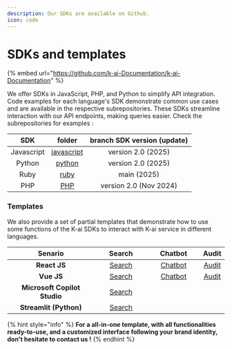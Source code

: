 ```yaml
---
description: Our SDKs are available on Github.
icon: code
---
```


# SDKs and templates

{% embed url="https://github.com/k-ai-Documentation/k-ai-Documentation" %}

We offer SDKs in JavaScript, PHP, and Python to simplify API integration. Code examples for each language's SDK demonstrate common use cases and are available in the respective subrepositories. These SDKs streamline interaction with our API endpoints, making queries easier. Check the subrepositories for examples :

|     SDK    |                             folder                            | branch SDK version (update) |
| :--------: | :-----------------------------------------------------------: | :-------------------------: |
| Javascript | [javascript](https://github.com/k-ai-Documentation/sdk-js-ts) |      version 2.0 (2025)     |
|   Python   |   [python](https://github.com/k-ai-Documentation/sdk-python)  |      version 2.0 (2025)     |
|    Ruby    |     [ruby](https://github.com/k-ai-Documentation/sdk-ruby)    |         main (2025)         |
|     PHP    |      [PHP](https://github.com/k-ai-Documentation/sdk-php)     |    version 2.0 (Nov 2024)   |

### Templates

We also provide a set of partial templates that demonstrate how to use some functions of the K-ai SDKs to interact with K-ai service in different languages.

<table><thead><tr><th width="295" align="center">Senario</th><th width="158" align="center">Search </th><th width="146" align="center">Chatbot</th><th align="center">Audit</th></tr></thead><tbody><tr><td align="center"><strong>React JS</strong></td><td align="center"><a href="https://github.com/k-ai-Documentation/react-demo">Search</a></td><td align="center"><a href="https://github.com/k-ai-Documentation/vue-demo-chatbot">Chatbot</a></td><td align="center"><a href="https://github.com/k-ai-Documentation/k-ai-Documentation/blob/main/vuesearchurl">Audit</a></td></tr><tr><td align="center"><strong>Vue JS</strong></td><td align="center"><a href="https://github.com/k-ai-Documentation/vue-demo">Search</a></td><td align="center"><a href="https://github.com/k-ai-Documentation/vue-demo-chatbot">Chatbot</a></td><td align="center"><a href="https://github.com/k-ai-Documentation/vue-demo-km-audit">Audit</a></td></tr><tr><td align="center"><strong>Microsoft Copilot Studio</strong> </td><td align="center"><a href="https://github.com/k-ai-Documentation/streamlit-demo">Search</a></td><td align="center"></td><td align="center"></td></tr><tr><td align="center"><strong>Streamlit (Python)</strong></td><td align="center"><a href="https://github.com/k-ai-Documentation/kai-chatbot-microsoft-copilot-studio">Search</a></td><td align="center"></td><td align="center"></td></tr></tbody></table>

{% hint style="info" %}
**For a all-in-one template, with all functionalities ready-to-use, and a customized interface following your brand identity, don't hesitate to contact us !**
{% endhint %}
